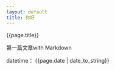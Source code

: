 ```yaml
---
layout: default
title: 你好
---
```


{{page.title}}

第一篇文章with Markdown

datetime：
{{page.date | date_to_string}}
